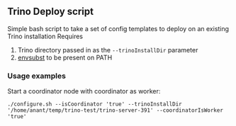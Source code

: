 ## Trino Deploy script
Simple bash script to take a set of config templates to deploy on an existing Trino installation
Requires 
1. Trino directory passed in as the `--trinoInstallDir` parameter
1. [envsubst](https://www.gnu.org/software/gettext/manual/html_node/envsubst-Invocation.html) to be present on PATH

### Usage examples
Start a coordinator node with coordinator as worker:
```
./configure.sh --isCoordinator 'true' --trinoInstallDir '/home/anant/temp/trino-test/trino-server-391' --coordinatorIsWorker 'true'
```